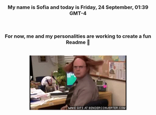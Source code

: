 


<div align="center">
<h3 >My name is Sofia and today is Friday, 24 September, 01:39 GMT-4</h3><br>
<h3 >For now, me and my personalities are working to create a fun Readme 👋
</h3><br>
<img src='img/dwight.gif' alt='working...'/>
</div>
